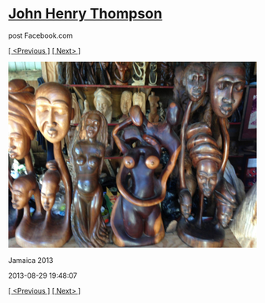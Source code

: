 # [John Henry Thompson](../README.md)
post Facebook.com

[[ <Previous ]](2013-08-29-16.md) [[ Next> ]](2013-08-29-18.md)

[![](../media/2013-08-29/Jamaica-2028.jpg)](../README.md)

Jamaica 2013

2013-08-29 19:48:07

[[ <Previous ]](2013-08-29-16.md) [[ Next> ]](2013-08-29-18.md)